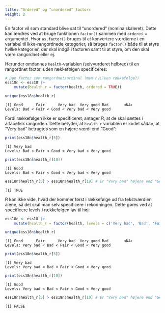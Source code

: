 ```yaml
---
title: “Ordered” og “unordered” factors
weight: 2
---
```

En factor vil som standard blive sat til “unordered” (nominalskaleret).
Dette kan ændres ved at bruge funktionen `factor()` sammen med
`ordered =` argumentet. Hvor `as.factor()` bruges til at konvertere
værdierne i en variabel til ikke-rangordnede kategorier, så bruges
`factor()` både til at styre hvilke kategorier, der skal indgå i
factoren samt til at styre, om den skal være rangordnet eller ej.

Herunder omdannes `health`-variablen (selvvurderet helbred) til en
rangordnet factor, uden rækkefølgen specificeres:

``` r
# Dan factor som rangordnet/ordinal (men hvilken rækkefølge?)
ess18n <- ess18 |>
    mutate(health_r = factor(health, ordered = TRUE))

unique(ess18n$health_r)
```

    [1] Good      Fair      Very bad  Very good Bad       <NA>     
    Levels: Bad < Fair < Good < Very bad < Very good

Fordi rækkefølgen ikke er specificeret, antager R, at de skal sættes i
alfabetisk rangorden. Dette betyder, at `health_r` variablen er kodet
sådan, at “Very bad” betragtes som en højere værdi end “Good”:

``` r
print(ess18n$health_r[5])
```

    [1] Very bad
    Levels: Bad < Fair < Good < Very bad < Very good

``` r
print(ess18n$health_r[10])
```

    [1] Good
    Levels: Bad < Fair < Good < Very bad < Very good

``` r
ess18n$health_r[5] > ess18n$health_r[10] # Er "Very bad" højere end "Good"?
```

    [1] TRUE

R kan ikke vide, hvad der kommer først i rækkefølge ud fra tekstværdien
alene, så det skal man selv specificere i rekodningen. Dette gøres ved
at specificere levels i rækkefølgen lav til høj:

``` r
ess18n <- ess18 |>
    mutate(health_r = factor(health, levels = c('Very bad', 'Bad', 'Fair', 'Good', 'Very good'), ordered = TRUE))

unique(ess18n$health_r)
```

    [1] Good      Fair      Very bad  Very good Bad       <NA>     
    Levels: Very bad < Bad < Fair < Good < Very good

``` r
print(ess18n$health_r[5])
```

    [1] Very bad
    Levels: Very bad < Bad < Fair < Good < Very good

``` r
print(ess18n$health_r[10])
```

    [1] Good
    Levels: Very bad < Bad < Fair < Good < Very good

``` r
ess18n$health_r[5] > ess18n$health_r[10] # Er "Very bad" højere end "Good"?
```

    [1] FALSE
